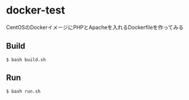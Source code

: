 # docker-test

CentOSのDockerイメージにPHPとApacheを入れるDockerfileを作ってみる


## Build

```
$ bash build.sh
```

## Run

```
$ bash run.sh
```

